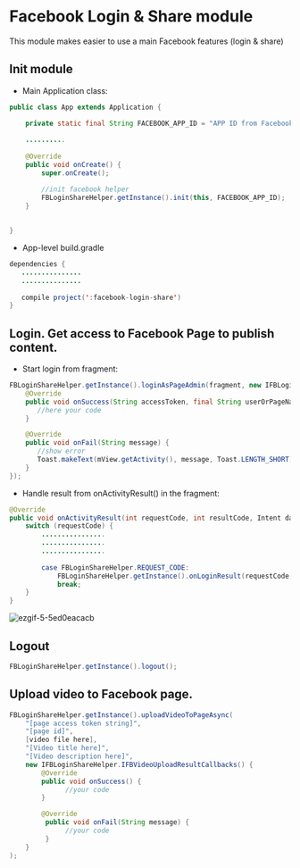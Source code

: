 # Facebook Login & Share module
This module makes easier to use a main Facebook features (login &amp; share)

## Init module

* Main Application class:
```java
public class App extends Application {

    private static final String FACEBOOK_APP_ID = "APP ID from Facebook Developer Console";
    
    ..........
    
    @Override
    public void onCreate() {
        super.onCreate();

        //init facebook helper
        FBLoginShareHelper.getInstance().init(this, FACEBOOK_APP_ID);
    }
    
  
}
```

* App-level build.gradle
```java
dependencies {
   ...............
   ...............
   
   compile project(':facebook-login-share')
}
```


## Login. Get access to Facebook Page to publish content.

* Start login from fragment:
```java
FBLoginShareHelper.getInstance().loginAsPageAdmin(fragment, new IFBLoginShareHelper.IFBLoginResultCallbacks() {
    @Override
    public void onSuccess(String accessToken, final String userOrPageName, String userOrPageId) {
       //here your code
    }

    @Override
    public void onFail(String message) {
       //show error
       Toast.makeText(mView.getActivity(), message, Toast.LENGTH_SHORT).show();
    }
});
```

* Handle result from onActivityResult() in the fragment:
```java
@Override
public void onActivityResult(int requestCode, int resultCode, Intent data) {
    switch (requestCode) {
        ................
        ................
        ................
            
        case FBLoginShareHelper.REQUEST_CODE:
            FBLoginShareHelper.getInstance().onLoginResult(requestCode, resultCode, data);
            break;
    }
}
```


![ezgif-5-5ed0eacacb](https://user-images.githubusercontent.com/5750211/33781034-acdaa16a-dc5b-11e7-9de4-3a554aaa173f.gif)


## Logout 

```java
FBLoginShareHelper.getInstance().logout();
```

## Upload video to Facebook page.

```java
FBLoginShareHelper.getInstance().uploadVideoToPageAsync(
    "[page access token string]",
    "[page id]",
    [video file here],
    "[Video title here]",
    "[Video description here]",
    new IFBLoginShareHelper.IFBVideoUploadResultCallbacks() {
        @Override
        public void onSuccess() {
              //your code
        }

        @Override
         public void onFail(String message) {
              //your code
         }
    }
);
```
